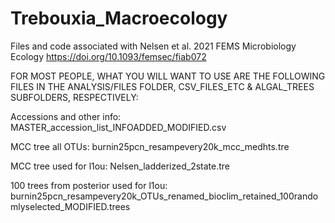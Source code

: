 # Trebouxia_Macroecology
 Files and code associated with Nelsen et al. 2021 FEMS Microbiology Ecology https://doi.org/10.1093/femsec/fiab072

FOR MOST PEOPLE, WHAT YOU WILL WANT TO USE ARE THE FOLLOWING FILES IN THE ANALYSIS/FILES FOLDER, CSV_FILES_ETC & ALGAL_TREES SUBFOLDERS, RESPECTIVELY:

Accessions and other info: MASTER_accession_list_INFOADDED_MODIFIED.csv

MCC tree all OTUs: burnin25pcn_resampevery20k_mcc_medhts.tre

MCC tree used for l1ou: Nelsen_ladderized_2state.tre

100 trees from posterior used for l1ou: burnin25pcn_resampevery20k_OTUs_renamed_bioclim_retained_100randomlyselected_MODIFIED.trees
